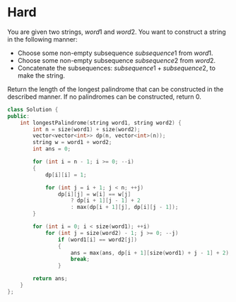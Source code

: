 # Hard

You are given two strings, $word1$ and $word2$. You want to construct a string in the following manner:

- Choose some non-empty subsequence $subsequence1$ from $word1$.
- Choose some non-empty subsequence $subsequence2$ from $word2$.
- Concatenate the subsequences: $subsequence1 + subsequence2$, to make the string.

Return the length of the longest palindrome that can be constructed in the described manner. If no palindromes can be constructed, return $0$.

```cpp
class Solution {
public:
    int longestPalindrome(string word1, string word2) {
        int n = size(word1) + size(word2);
        vector<vector<int>> dp(n, vector<int>(n));
        string w = word1 + word2;
        int ans = 0;

        for (int i = n - 1; i >= 0; --i)
        {
            dp[i][i] = 1;

            for (int j = i + 1; j < n; ++j)
                dp[i][j] = w[i] == w[j]
                    ? dp[i + 1][j - 1] + 2
                    : max(dp[i + 1][j], dp[i][j - 1]);
        }

        for (int i = 0; i < size(word1); ++i)
            for (int j = size(word2) - 1; j >= 0; --j)
                if (word1[i] == word2[j])
                {
                    ans = max(ans, dp[i + 1][size(word1) + j - 1] + 2);
                    break;
                }

        return ans;
    }
};
```
